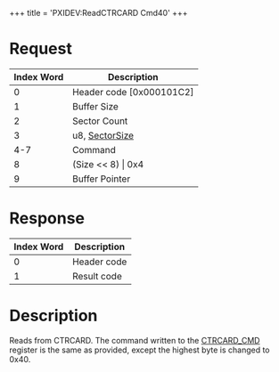 +++
title = 'PXIDEV:ReadCTRCARD Cmd40'
+++

# Request

| Index Word | Description                                                   |
|------------|---------------------------------------------------------------|
| 0          | Header code \[0x000101C2\]                                    |
| 1          | Buffer Size                                                   |
| 2          | Sector Count                                                  |
| 3          | u8, [SectorSize](Gamecard_Services_PXI#SectorSize "wikilink") |
| 4-7        | Command                                                       |
| 8          | (Size \<\< 8) \| 0x4                                          |
| 9          | Buffer Pointer                                                |

# Response

| Index Word | Description |
|------------|-------------|
| 0          | Header code |
| 1          | Result code |

# Description

Reads from CTRCARD. The command written to the
[CTRCARD_CMD](CTRCARD_Registers#CTRCARD_CMD "wikilink") register is the
same as provided, except the highest byte is changed to 0x40.